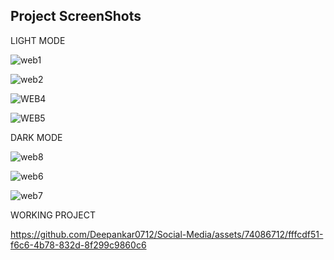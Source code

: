 Project ScreenShots
----


LIGHT MODE


![web1](https://github.com/Deepankar0712/Social-Media/assets/74086712/2ce88ba9-f401-4173-9670-1a5b6b80e762)


![web2](https://github.com/Deepankar0712/Social-Media/assets/74086712/e5d4840b-0160-4a2b-9b02-491f14e0031f)


![WEB4](https://github.com/Deepankar0712/Social-Media/assets/74086712/9f6c8cd9-deb0-46ee-8ecc-3e05c17e2f37)


![WEB5](https://github.com/Deepankar0712/Social-Media/assets/74086712/c9637d68-a973-4c8c-a486-a0eed8f40390)


DARK MODE

![web8](https://github.com/Deepankar0712/Social-Media/assets/74086712/d69507ee-f485-412f-838f-7a74a45b82e6)


![web6](https://github.com/Deepankar0712/Social-Media/assets/74086712/688d7974-eb8b-415a-9a86-5576dc4a6b50)


![web7](https://github.com/Deepankar0712/Social-Media/assets/74086712/18f37a78-1d18-4244-8917-ceec489b400c)



WORKING PROJECT


https://github.com/Deepankar0712/Social-Media/assets/74086712/fffcdf51-f6c6-4b78-832d-8f299c9860c6

